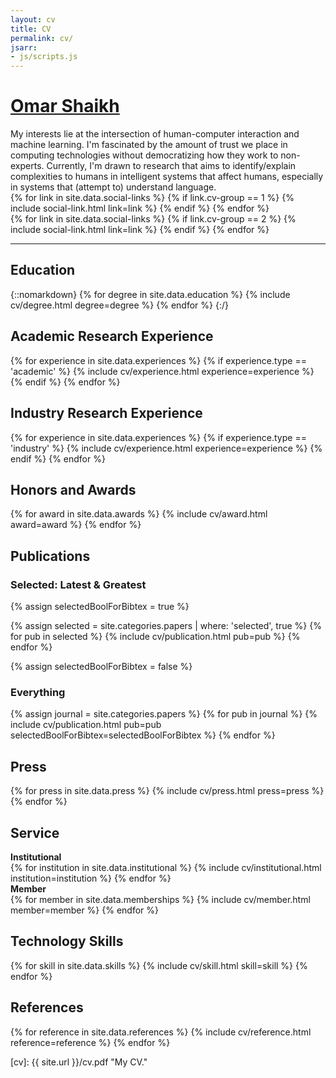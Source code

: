 ```yaml
---
layout: cv
title: CV
permalink: cv/
jsarr:
- js/scripts.js
---
```


<h1 id="cv-title"><a href="{{ site.url }}">Omar Shaikh</a></h1>

<div class="cv-spacer"></div>

<!-- <div>
I research how to enable <b><span class="cv-ai">machine learning interpretability</span></b> at scale and for everyone, by designing and developing interactive interfaces to help people confidently understand data-driven systems. Besides building tools, I also create <b><span class="cv-vis">data visualizations</span></b> and write interactive articles to simply communicate complex ideas.
</div> -->

<div>
My interests lie at the intersection of human-computer interaction and machine learning. I'm fascinated by the amount of trust we place in computing technologies without democratizing how they work to non-experts.
Currently, I'm drawn to research that aims to identify/explain complexities to humans in intelligent systems that affect humans, especially in systems that (attempt to) understand language.
</div>

<div class="cv-spacer"></div>

<div class="cv-image-links-wrapper">
	<div class="cv-image-links">
		{% for link in site.data.social-links %}
			{% if link.cv-group == 1 %}
				{% include social-link.html link=link %}
			{% endif %}
		{% endfor %}
	</div>
	<div class="cv-image-links">
		{% for link in site.data.social-links %}
			{% if link.cv-group == 2 %}
				{% include social-link.html link=link %}
			{% endif %}
		{% endfor %}
	</div>
</div>

***

## Education

{::nomarkdown}
{% for degree in site.data.education %}
{% include cv/degree.html degree=degree %}
{% endfor %}
{:/}

## Academic Research Experience

{% for experience in site.data.experiences %}
{% if experience.type == 'academic' %}
{% include cv/experience.html experience=experience %}
{% endif %}
{% endfor %}

## Industry Research Experience

{% for experience in site.data.experiences %}
{% if experience.type == 'industry' %}
{% include cv/experience.html experience=experience %}
{% endif %}
{% endfor %}

## Honors and Awards

{% for award in site.data.awards %}
{% include cv/award.html award=award %}
{% endfor %}

## Publications

### Selected: Latest & Greatest

{% assign selectedBoolForBibtex = true %}

{% assign selected = site.categories.papers | where: 'selected', true %}
{% for pub in selected %}
{% include cv/publication.html pub=pub %}
{% endfor %}

<!-- ### All Publications -->

{% assign selectedBoolForBibtex = false %}

### Everything

{% assign journal = site.categories.papers %}
{% for pub in journal %}
{% include cv/publication.html pub=pub selectedBoolForBibtex=selectedBoolForBibtex %}
{% endfor %}

## Press

{% for press in site.data.press %}
{% include cv/press.html press=press %}
{% endfor %}

<!-- ## Teaching

{% for teach in site.data.teaching %}
{% include cv/teaching.html teach=teach %}
{% endfor %} -->

## Service

<!-- <div class="cv-service-title"><b>Organizer</b></div>
{% for venue in site.data.organizer %}
{% include cv/venue.html venue=venue %}
{% endfor %}

<div class="cv-service-title"><b>Program Commitee</b></div>
{% for venue in site.data.pc %}
{% include cv/venue.html venue=venue %}
{% endfor %}

<div class="cv-service-title"><b>Reviewer</b></div>
{% for venue in site.data.reviewer %}
{% include cv/venue.html venue=venue %}
{% endfor %} -->

<div class="cv-service-title"><b>Institutional</b></div>
{% for institution in site.data.institutional %}
{% include cv/institutional.html institution=institution %}
{% endfor %}

<div class="cv-service-title"><b>Member</b></div>
{% for member in site.data.memberships %}
{% include cv/member.html member=member %}
{% endfor %}

## Technology Skills

{% for skill in site.data.skills %}
{% include cv/skill.html skill=skill %}
{% endfor %}


## References

{% for reference in site.data.references %}
{% include cv/reference.html reference=reference %}
{% endfor %}



[cv]: {{ site.url }}/cv.pdf "My CV."

[poloclub]: http://poloclub.gatech.edu "Polo Club of Data Science"
[gt]: http://gatech.edu "Georgia Tech"
[cse]: http://cse.gatech.edu "GT Computational Science and Engineering"
[coc]: http://www.cc.gatech.edu "GT College of Computing"

[polo]: http://www.cc.gatech.edu/~dchau/ "Polo Chau"
